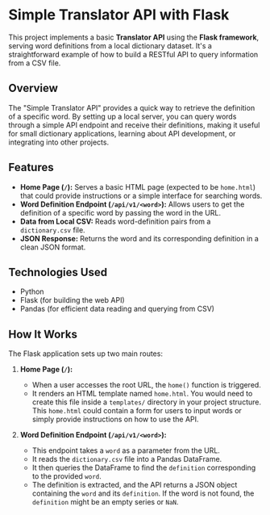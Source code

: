 # Simple Translator API with Flask

This project implements a basic **Translator API** using the **Flask framework**, serving word definitions from a local dictionary dataset. It's a straightforward example of how to build a RESTful API to query information from a CSV file.

## Overview

The "Simple Translator API" provides a quick way to retrieve the definition of a specific word. By setting up a local server, you can query words through a simple API endpoint and receive their definitions, making it useful for small dictionary applications, learning about API development, or integrating into other projects.

## Features

* **Home Page (`/`):** Serves a basic HTML page (expected to be `home.html`) that could provide instructions or a simple interface for searching words.
* **Word Definition Endpoint (`/api/v1/<word>`):** Allows users to get the definition of a specific word by passing the word in the URL.
* **Data from Local CSV:** Reads word-definition pairs from a `dictionary.csv` file.
* **JSON Response:** Returns the word and its corresponding definition in a clean JSON format.

## Technologies Used

* Python
* Flask (for building the web API)
* Pandas (for efficient data reading and querying from CSV)

## How It Works

The Flask application sets up two main routes:

1.  **Home Page (`/`):**
    * When a user accesses the root URL, the `home()` function is triggered.
    * It renders an HTML template named `home.html`. You would need to create this file inside a `templates/` directory in your project structure. This `home.html` could contain a form for users to input words or simply provide instructions on how to use the API.

2.  **Word Definition Endpoint (`/api/v1/<word>`):**
    * This endpoint takes a `word` as a parameter from the URL.
    * It reads the `dictionary.csv` file into a Pandas DataFrame.
    * It then queries the DataFrame to find the `definition` corresponding to the provided `word`.
    * The definition is extracted, and the API returns a JSON object containing the `word` and its `definition`. If the word is not found, the `definition` might be an empty series or `NaN`.
